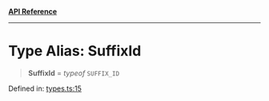 [**API Reference**](../README.md)

***

# Type Alias: SuffixId

> **SuffixId** = *typeof* `SUFFIX_ID`

Defined in: [types.ts:15](https://github.com/wix-incubator/chat-viewer/blob/e96df3d365886b675050c785cc1263aee40928fe/lib/types.ts#L15)
